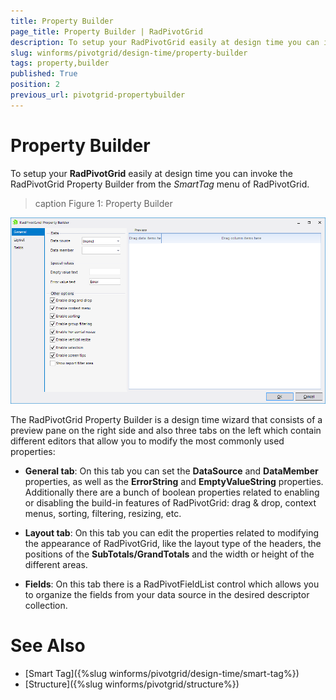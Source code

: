 ```yaml
---
title: Property Builder
page_title: Property Builder | RadPivotGrid
description: To setup your RadPivotGrid easily at design time you can invoke the RadPivotGrid Property Builder from the SmartTag menu of RadPivotGrid.
slug: winforms/pivotgrid/design-time/property-builder
tags: property,builder
published: True
position: 2
previous_url: pivotgrid-propertybuilder
---
```


# Property Builder

To setup your **RadPivotGrid** easily at design time you can invoke the RadPivotGrid Property Builder from the *SmartTag* menu of RadPivotGrid. 

>caption Figure 1: Property Builder

![pivotgrid-propertybuilder 001](images/pivotgrid-propertybuilder001.png)

The RadPivotGrid Property Builder is a design time wizard that consists of a preview pane on the right side and also three tabs on the left which contain different editors that allow you to modify the most commonly used properties:

* __General tab__: On this tab you can set the __DataSource__ and __DataMember__ properties, as well as the __ErrorString__ and __EmptyValueString__ properties. Additionally there are a bunch of boolean properties related to enabling or disabling the build-in features of RadPivotGrid: drag & drop, context menus, sorting, filtering, resizing, etc.

* __Layout tab__: On this tab you can edit the properties related to modifying the appearance of RadPivotGrid, like the layout type of the headers, the positions of the __SubTotals/GrandTotals__ and the width or height of the different areas.

* __Fields__: On this tab there is a RadPivotFieldList control which allows you to organize the fields from your data source in the desired descriptor collection.

# See Also

* [Smart Tag]({%slug winforms/pivotgrid/design-time/smart-tag%})
* [Structure]({%slug winforms/pivotgrid/structure%})